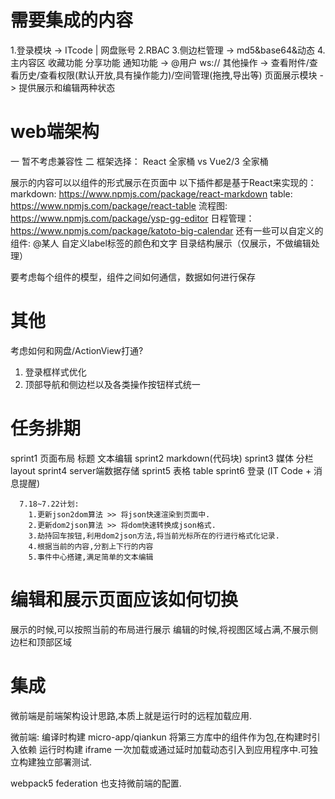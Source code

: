 # 需要集成的内容

1.登录模块 -> ITcode | 网盘账号
2.RBAC
3.侧边栏管理 -> md5&base64&动态
4.主内容区
  收藏功能
  分享功能
  通知功能 -> @用户 ws://
  其他操作 -> 查看附件/查看历史/查看权限(默认开放,具有操作能力)/空间管理(拖拽,导出等)
  页面展示模块 -> 提供展示和编辑两种状态

# web端架构
  一 暂不考虑兼容性
  二 框架选择： React 全家桶 vs Vue2/3 全家桶

  展示的内容可以以组件的形式展示在页面中
    以下插件都是基于React来实现的：
      markdown: https://www.npmjs.com/package/react-markdown
      table: https://www.npmjs.com/package/react-table
      流程图: https://www.npmjs.com/package/ysp-gg-editor
      日程管理： https://www.npmjs.com/package/katoto-big-calendar
    还有一些可以自定义的组件:
      @某人
      自定义label标签的颜色和文字
      目录结构展示（仅展示，不做编辑处理）

  要考虑每个组件的模型，组件之间如何通信，数据如何进行保存

# 其他

考虑如何和网盘/ActionView打通?

1. 登录框样式优化
2. 顶部导航和侧边栏以及各类操作按钮样式统一

# 任务排期

  sprint1
    页面布局
    标题
    文本编辑
  sprint2
    markdown(代码块)
  sprint3
    媒体
    分栏 layout
  sprint4
    server端数据存储
  sprint5
    表格 table
  sprint6
    登录 (IT Code + 消息提醒)

```
  7.18~7.22计划:
    1.更新json2dom算法 >> 将json快速渲染到页面中.
    2.更新dom2json算法 >> 将dom快速转换成json格式.
    3.劫持回车按钮,利用dom2json方法,将当前光标所在的行进行格式化记录.
    4.根据当前的内容,分割上下行的内容
    5.事件中心搭建,满足简单的文本编辑
```


# 编辑和展示页面应该如何切换
展示的时候,可以按照当前的布局进行展示
编辑的时候,将视图区域占满,不展示侧边栏和顶部区域

# 集成

微前端是前端架构设计思路,本质上就是运行时的远程加载应用.

微前端:
  编译时构建 micro-app/qiankun
    将第三方库中的组件作为包,在构建时引入依赖
  运行时构建 iframe
    一次加载或通过延时加载动态引入到应用程序中.可独立构建独立部署测试.

webpack5 federation 也支持微前端的配置.
